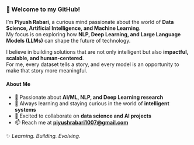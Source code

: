 ### 👋 Welcome to my GitHub!  

I’m **Piyush Rabari**, a curious mind passionate about the world of **Data Science, Artificial Intelligence, and Machine Learning**.  
My focus is on exploring how **NLP, Deep Learning, and Large Language Models (LLMs)** can shape the future of technology.  

I believe in building solutions that are not only intelligent but also **impactful, scalable, and human-centered**.  
For me, every dataset tells a story, and every model is an opportunity to make that story more meaningful.  


####  About Me  


- 🔭 Passionate about **AI/ML, NLP, and Deep Learning research**  
- 🌱 Always learning and staying curious in the world of **intelligent systems**  
- 🤝 Excited to collaborate on **data science and AI projects**     
- 📫 Reach me at **[piyushrabari1007@gmail.com](mailto:piyushrabari1007@gmail.com)**   


✨ *Learning. Building. Evolving.*  

